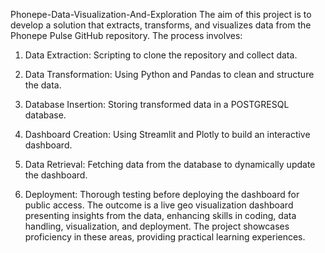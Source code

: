 
Phonepe-Data-Visualization-And-Exploration
The aim of this project is to develop a solution that extracts, transforms, and visualizes data from the Phonepe Pulse GitHub repository. The process involves:


1. Data Extraction:
Scripting to clone the repository and collect data.


2. Data Transformation:
Using Python and Pandas to clean and structure the data.

3. Database Insertion:
Storing transformed data in a POSTGRESQL database.

4. Dashboard Creation:
Using Streamlit and Plotly to build an interactive dashboard.

5. Data Retrieval:
Fetching data from the database to dynamically update the dashboard.

6. Deployment:
Thorough testing before deploying the dashboard for public access. The outcome is a live geo visualization dashboard presenting insights from the data, enhancing skills in coding, data handling, visualization, and deployment. The project showcases proficiency in these areas, providing practical learning experiences.
